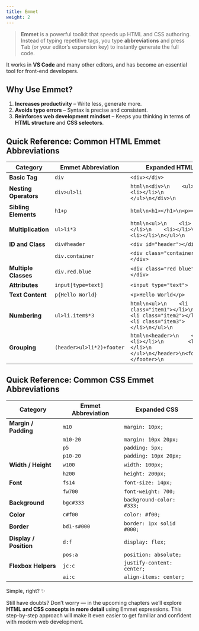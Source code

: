 ```yaml
---
title: Emmet
weight: 2
---
```


> **Emmet** is a powerful toolkit that speeds up HTML and CSS authoring. Instead of typing repetitive tags, you type **abbreviations** and press <kbd>Tab</kbd> (or your editor’s expansion key) to instantly generate the full code.

It works in **VS Code** and many other editors, and has become an essential tool for front-end developers.

## Why Use Emmet?

1. **Increases productivity** – Write less, generate more.
2. **Avoids typo errors** – Syntax is precise and consistent.
3. **Reinforces web development mindset** – Keeps you thinking in terms of **HTML structure** and **CSS selectors**.

## Quick Reference: Common HTML Emmet Abbreviations

| **Category**          | **Emmet Abbreviation**    | **Expanded HTML**                                                                                            |
| --------------------- | ------------------------- | ------------------------------------------------------------------------------------------------------------ |
| **Basic Tag**         | `div`                     | `<div></div>`                                                                                                |
| **Nesting Operators** | `div>ul>li`               | `html\n<div>\n    <ul>\n        <li></li>\n    </ul>\n</div>\n`                                              |
| **Sibling Elements**  | `h1+p`                    | `html\n<h1></h1>\n<p></p>\n`                                                                                 |
| **Multiplication**    | `ul>li*3`                 | `html\n<ul>\n    <li></li>\n    <li></li>\n    <li></li>\n</ul>\n`                                           |
| **ID and Class**      | `div#header`              | `<div id="header"></div>`                                                                                    |
|                       | `div.container`           | `<div class="container"></div>`                                                                              |
| **Multiple Classes**  | `div.red.blue`            | `<div class="red blue"></div>`                                                                               |
| **Attributes**        | `input[type=text]`        | `<input type="text">`                                                                                        |
| **Text Content**      | `p{Hello World}`          | `<p>Hello World</p>`                                                                                         |
| **Numbering**         | `ul>li.item$*3`           | `html\n<ul>\n    <li class="item1"></li>\n    <li class="item2"></li>\n    <li class="item3"></li>\n</ul>\n` |
| **Grouping**          | `(header>ul>li*2)+footer` | `html\n<header>\n    <ul>\n        <li></li>\n        <li></li>\n    </ul>\n</header>\n<footer></footer>\n`  |

## Quick Reference: Common CSS Emmet Abbreviations

| **Category**           | **Emmet Abbreviation** | **Expanded CSS**           |
| ---------------------- | ---------------------- | -------------------------- |
| **Margin / Padding**   | `m10`                  | `margin: 10px;`            |
|                        | `m10-20`               | `margin: 10px 20px;`       |
|                        | `p5`                   | `padding: 5px;`            |
|                        | `p10-20`               | `padding: 10px 20px;`      |
| **Width / Height**     | `w100`                 | `width: 100px;`            |
|                        | `h200`                 | `height: 200px;`           |
| **Font**               | `fs14`                 | `font-size: 14px;`         |
|                        | `fw700`                | `font-weight: 700;`        |
| **Background**         | `bgc#333`              | `background-color: #333;`  |
| **Color**              | `c#f00`                | `color: #f00;`             |
| **Border**             | `bd1-s#000`            | `border: 1px solid #000;`  |
| **Display / Position** | `d:f`                  | `display: flex;`           |
|                        | `pos:a`                | `position: absolute;`      |
| **Flexbox Helpers**    | `jc:c`                 | `justify-content: center;` |
|                        | `ai:c`                 | `align-items: center;`     |

Simple, right? ✨

Still have doubts? Don’t worry — in the upcoming chapters we’ll explore **HTML and CSS concepts in more detail** using Emmet expressions. This step-by-step approach will make it even easier to get familiar and confident with modern web development.
